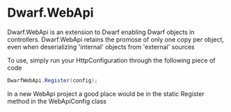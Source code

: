 Dwarf.WebApi
============
Dwarf.WebApi is an extension to Dwarf enabling Dwarf objects in controllers. Dwarf.WebApi retains the promose of only one copy per object, even when deserializing 'internal' objects from 'external' sources

To use, simply run your HttpConfiguration through the following piece of code
```csharp
DwarfWebApi.Register(config);
```

In a new WebApi project a good place would be in the static Register method in the WebApiConfig class
